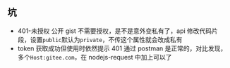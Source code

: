 ## 坑
* 401-未授权
公开 gist 不需要授权，是不是意外变私有了，api 修改代码片段，设置`public`默认为`private`，不传这个属性就会改成私有
* token 获取成功但使用时依然提示 401
通过 postman 是正常的，对比发现，多个`Host:gitee.com`，在 nodejs-request 中加上可以了

